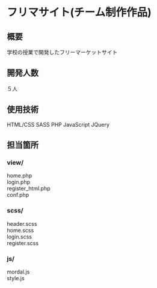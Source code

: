 # フリマサイト(チーム制作作品)

## 概要
学校の授業で開発したフリーマーケットサイト

## 開発人数
５人

## 使用技術
HTML/CSS
SASS
PHP
JavaScript
JQuery

## 担当箇所
### view/
home.php  
login.php  
register_html.php  
conf.php  

### scss/
header.scss  
home.scss  
login.scss  
register.scss  

### js/
mordal.js  
style.js  
